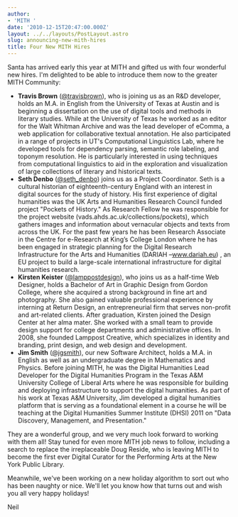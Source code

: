 ```yaml
---
author:
- 'MITH '
date: '2010-12-15T20:47:00.000Z'
layout: ../../layouts/PostLayout.astro
slug: announcing-new-mith-hires
title: Four New MITH Hires
---
```


Santa has arrived early this year at MITH and gifted us with four wonderful new hires. I'm delighted to be able to introduce them now to the greater MITH Community:

- **Travis Brown** ([@travisbrown](http://twitter.com/travisbrown)), who is joining us as an R&D developer, holds an M.A. in English from the University of Texas at Austin and is beginning a dissertation on the use of digital tools and methods in literary studies. While at the University of Texas he worked as an editor for the Walt Whitman Archive and was the lead developer of eComma, a web application for collaborative textual annotation. He also participated in a range of projects in UT's Computational Linguistics Lab, where he developed tools for dependency parsing, semantic role labeling, and toponym resolution. He is particularly interested in using techniques from computational linguistics to aid in the exploration and visualization of large collections of literary and historical texts.
- **Seth Denbo** ([@seth_denbo](http://twitter.com/seth_denbo)) joins us as a Project Coordinator. Seth is a cultural historian of eighteenth-century England with an interest in digital sources for the study of history. His first experience of digital humanities was the UK Arts and Humanities Research Council funded project "Pockets of History." As Research Fellow he was responsible for the project website (vads.ahds.ac.uk/collections/pockets), which gathers images and information about vernacular objects and texts from across the UK. For the past few years he has been Research Associate in the Centre for e-Research at King’s College London where he has been engaged in strategic planning for the Digital Research Infrastructure for the Arts and Humanities (DARIAH –www.dariah.eu) , an EU project to build a large-scale international infrastructure for digital humanities research.
- **Kirsten Keister** ([@lamppostdesign](http://twitter.com/lamppostdesign)), who joins us as a half-time Web Designer, holds a Bachelor of Art in Graphic Design from Gordon College, where she acquired a strong background in fine art and photography. She also gained valuable professional experience by interning at Return Design, an entrepreneurial firm that serves non-profit and art-related clients. After graduation, Kirsten joined the Design Center at her alma mater. She worked with a small team to provide design support for college departments and administrative offices. In 2008, she founded Lamppost Creative, which specializes in identity and branding, print design, and web design and development.
- **Jim Smith** ([@jgsmith](http://twitter.com/jgsmith)), our new Software Architect, holds a M.A. in English as well as an undergraduate degree in Mathematics and Physics. Before joining MITH, he was the Digital Humanities Lead Developer for the Digital Humanities Program in the Texas A&M University College of Liberal Arts where he was responsible for building and deploying infrastructure to support the digital humanities. As part of his work at Texas A&M University, Jim developed a digital humanities platform that is serving as a foundational element in a course he will be teaching at the Digital Humanities Summer Institute (DHSI) 2011 on "Data Discovery, Management, and Presentation."

They are a wonderful group, and we very much look forward to working with them all! Stay tuned for even more MITH job news to follow, including a search to replace the irreplaceable Doug Reside, who is leaving MITH to become the first ever Digital Curator for the Performing Arts at the New York Public Library.

Meanwhile, we've been working on a new holiday algorithm to sort out who has been naughty or nice. We'll let you know how that turns out and wish you all very happy holidays!

Neil